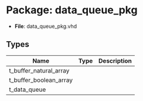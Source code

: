 # Package: data_queue_pkg

- **File**: data_queue_pkg.vhd
## Types

| Name                   | Type | Description |
| ---------------------- | ---- | ----------- |
| t_buffer_natural_array |      |             |
| t_buffer_boolean_array |      |             |
| t_data_queue           |      |             |

